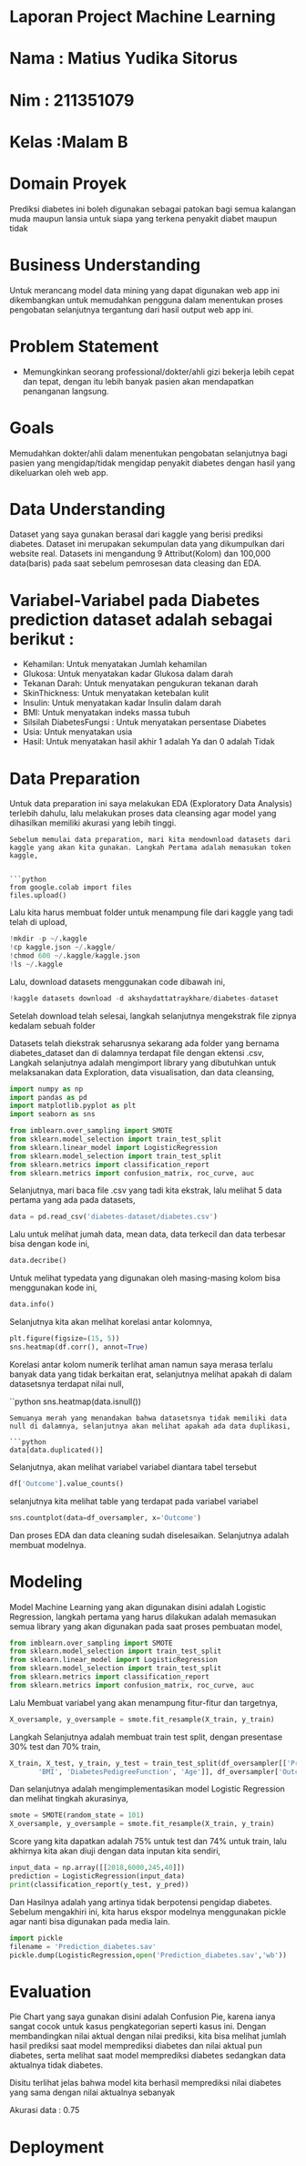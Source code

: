# Laporan Project Machine Learning

# Nama : Matius Yudika Sitorus
# Nim : 211351079
# Kelas :Malam B

# Domain Proyek
Prediksi diabetes ini boleh digunakan sebagai patokan bagi semua kalangan muda maupun lansia untuk siapa yang terkena penyakit diabet maupun tidak

# Business Understanding
Untuk merancang model data mining yang dapat digunakan web app ini dikembangkan untuk memudahkan pengguna dalam menentukan proses pengobatan selanjutnya tergantung dari hasil output web app ini.

# Problem Statement
- Memungkinkan seorang professional/dokter/ahli gizi bekerja lebih cepat dan tepat, dengan itu lebih banyak pasien akan mendapatkan penanganan langsung. 

# Goals
Memudahkan dokter/ahli dalam menentukan pengobatan selanjutnya bagi pasien yang mengidap/tidak mengidap penyakit diabetes dengan hasil yang dikeluarkan oleh web app.

# Data Understanding
Dataset yang saya gunakan berasal dari kaggle yang berisi prediksi diabetes. Dataset ini merupakan sekumpulan data yang dikumpulkan dari website real.  Datasets ini mengandung 9 Attribut(Kolom) dan 100,000 data(baris) pada saat sebelum pemrosesan data cleasing dan EDA.

# Variabel-Variabel pada Diabetes prediction dataset adalah sebagai berikut :
- Kehamilan: Untuk menyatakan Jumlah kehamilan
- Glukosa: Untuk menyatakan kadar Glukosa dalam darah
- Tekanan Darah: Untuk menyatakan pengukuran tekanan darah
- SkinThickness: Untuk menyatakan ketebalan kulit
- Insulin: Untuk menyatakan kadar Insulin dalam darah
- BMI: Untuk menyatakan indeks massa tubuh
- Silsilah DiabetesFungsi : Untuk menyatakan persentase Diabetes
- Usia: Untuk menyatakan usia
- Hasil: Untuk menyatakan hasil akhir 1 adalah Ya dan 0 adalah Tidak

# Data Preparation

Untuk data preparation ini saya melakukan EDA (Exploratory Data Analysis) terlebih dahulu, lalu melakukan proses data cleansing agar model yang dihasilkan memiliki akurasi yang lebih tinggi.

```
Sebelum memulai data preparation, mari kita mendownload datasets dari kaggle yang akan kita gunakan. Langkah Pertama adalah memasukan token kaggle,


```python
from google.colab import files
files.upload()

```
Lalu kita harus membuat folder untuk menampung file dari kaggle yang tadi telah di upload,

```python
!mkdir -p ~/.kaggle
!cp kaggle.json ~/.kaggle/
!chmod 600 ~/.kaggle/kaggle.json
!ls ~/.kaggle

```
Lalu, download datasets menggunakan code dibawah ini,

```python
!kaggle datasets download -d akshaydattatraykhare/diabetes-dataset

```
Setelah download telah selesai, langkah selanjutnya mengekstrak file zipnya kedalam sebuah folder

Datasets telah diekstrak seharusnya sekarang ada folder yang bernama diabetes_dataset dan di dalamnya terdapat file dengan ektensi .csv,
Langkah selanjutnya adalah mengimport library yang dibutuhkan untuk melaksanakan data Exploration, data visualisation, dan data cleansing,

```python
import numpy as np
import pandas as pd
import matplotlib.pyplot as plt
import seaborn as sns

from imblearn.over_sampling import SMOTE
from sklearn.model_selection import train_test_split
from sklearn.linear_model import LogisticRegression
from sklearn.model_selection import train_test_split
from sklearn.metrics import classification_report
from sklearn.metrics import confusion_matrix, roc_curve, auc

```
Selanjutnya, mari baca file .csv yang tadi kita ekstrak, lalu melihat 5 data pertama yang ada pada datasets,

```python
data = pd.read_csv('diabetes-dataset/diabetes.csv')

```
Lalu untuk melihat jumah data, mean data, data terkecil dan data terbesar bisa dengan kode ini,

```python
data.decribe()

```
Untuk melihat typedata yang digunakan oleh masing-masing kolom bisa menggunakan kode ini,

```python
data.info()

```
Selanjutnya kita akan melihat korelasi antar kolomnya,

```python
plt.figure(figsize=(15, 5))
sns.heatmap(df.corr(), annot=True)

```
Korelasi antar kolom numerik terlihat aman namun saya merasa terlalu banyak data yang tidak berkaitan erat, selanjutnya melihat apakah di dalam datasetsnya terdapat nilai null,

``python
sns.heatmap(data.isnull())


```
Semuanya merah yang menandakan bahwa datasetsnya tidak memiliki data null di dalamnya, selanjutnya akan melihat apakah ada data duplikasi,

```python
data[data.duplicated()]

```
Selanjutnya, akan melihat variabel variabel diantara tabel tersebut

```python
df['Outcome'].value_counts()

```
selanjutnya kita melihat table yang terdapat pada variabel variabel

```python
sns.countplot(data=df_oversampler, x='Outcome')

```
Dan proses EDA dan data cleaning sudah diselesaikan. Selanjutnya adalah membuat modelnya.


# Modeling

Model Machine Learning yang akan digunakan disini adalah Logistic Regression, langkah pertama yang harus dilakukan adalah memasukan semua library yang akan digunakan pada saat proses pembuatan model,

```python
from imblearn.over_sampling import SMOTE
from sklearn.model_selection import train_test_split
from sklearn.linear_model import LogisticRegression
from sklearn.model_selection import train_test_split
from sklearn.metrics import classification_report
from sklearn.metrics import confusion_matrix, roc_curve, auc

```
Lalu Membuat variabel yang akan menampung fitur-fitur dan targetnya,

```python
X_oversample, y_oversample = smote.fit_resample(X_train, y_train)

```
Langkah Selanjutnya adalah membuat train test split, dengan presentase 30% test dan 70% train,

```python
X_train, X_test, y_train, y_test = train_test_split(df_oversampler[['Pregnancies', 'Glucose', 'BloodPressure', 'SkinThickness', 'Insulin',
       'BMI', 'DiabetesPedigreeFunction', 'Age']], df_oversampler['Outcome'], test_size=0.2, stratify=df_oversampler['Outcome'], random_state=101)

```
Dan selanjutnya adalah mengimplementasikan model Logistic Regression dan melihat tingkah akurasinya,

```python
smote = SMOTE(random_state = 101)
X_oversample, y_oversample = smote.fit_resample(X_train, y_train)

```
Score yang kita dapatkan adalah 75% untuk test dan 74% untuk train, lalu akhirnya kita akan diuji dengan data inputan kita sendiri,

```python
input_data = np.array([[2018,6000,245,40]])
prediction = LogisticRegression(input_data)
print(classification_report(y_test, y_pred))

```
Dan Hasilnya adalah  yang artinya tidak berpotensi pengidap diabetes. Sebelum mengakhiri ini, kita harus ekspor modelnya menggunakan pickle agar nanti bisa digunakan pada media lain.

```python
import pickle
filename = 'Prediction_diabetes.sav'
pickle.dump(LogisticRegression,open('Prediction_diabetes.sav','wb'))

```
# Evaluation

Pie Chart  yang saya gunakan disini adalah Confusion Pie, karena ianya sangat cocok untuk kasus pengkategorian seperti kasus ini. Dengan membandingkan nilai aktual dengan nilai prediksi, kita bisa melihat jumlah hasil prediksi saat model memprediksi diabetes dan nilai aktual pun diabetes, serta melihat saat model memprediksi diabetes sedangkan data aktualnya tidak diabetes.

Disitu terlihat jelas bahwa model kita berhasil memprediksi nilai diabetes yang sama dengan nilai aktualnya sebanyak

Akurasi data : 0.75

# Deployment
